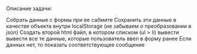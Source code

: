 Описание задачи:

Собрать данные с формы при ее сабмите
Сохранить эти данные в качестве объекта внутри localStorage (не забываем о преобразовании в json)
Создать второй html файл, в котором списком (ul > li) вывести вывести все те данные, которые пользователь ввел в форму
ранее
Если данных нет, то показать соответствующее сообщение

